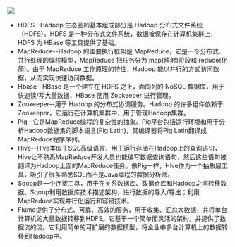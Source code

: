 ![](https://doc.shiyanlou.com/userid29778labid764time1427382197256/wm)

- HDFS--Hadoop 生态圈的基本组成部分是 Hadoop 分布式文件系统（HDFS）。HDFS 是一种分布式文件系统，数据被保存在计算机集群上，HDFS 为 HBase 等工具提供了基础。
- MapReduce--Hadoop 的主要执行框架是 MapReduce，它是一个分布式、并行处理的编程模型，MapReduce 把任务分为 map(映射)阶段和 reduce(化简)。由于 MapReduce 工作原理的特性，Hadoop 能以并行的方式访问数据，从而实现快速访问数据。
- Hbase--HBase 是一个建立在 HDFS 之上，面向列的 NoSQL 数据库，用于快速读/写大量数据，HBase 使用 Zookeeper 进行管理。
- Zookeeper--用于 Hadoop 的分布式协调服务。Hadoop 的许多组件依赖于 Zookeeper，它运行在计算机集群中，用于管理Hadoop集群。
- Pig--它是MapReduce编程的复杂性的抽象。Pig平台包括运行环境和用于分析Hadoop数据集的脚本语言(Pig Latin)，其编译器将Pig Latin翻译成MapReduce程序序列。
- Hive--Hive类似于SQL高级语言，用于运行存储在Hadoop上的查询语句，Hive让不熟悉MapReduce开发人员也能编写数据查询语句，然后这些语句被翻译为Hadoop上面的MapReduce任务。像Pig一样，Hive作为一个抽象层工具，吸引了很多熟悉SQL而不是Java编程的数据分析师。
- Sqoop是一个连接工具，用于在关系数据库、数据仓库和Hadoop之间转移数据。Sqoop利用数据库技术描述架构，进行数据的导入/导出；利用MapReduce实现并行化运行和容错技术。
- Flume提供了分布式、可靠、高效的服务，用于收集、汇总大数据，并将单台计算机的大量数据转移到HDFS。它基于一个简单而灵活的架构，并提供了数据流的流。它利用简单的可扩展的数据模型，将企业中多台计算机上的数据转移到Hadoop中。